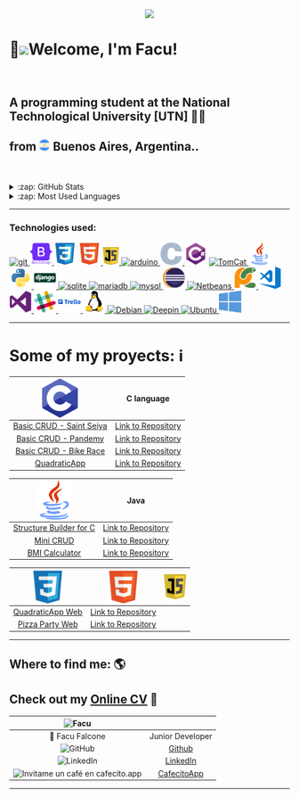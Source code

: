 <p align="center">
<img align="center" src="https://github.com/caidevOficial/Curriculum/blob/main/media/pm/pageImgs/banner.gif" width="600px"/><br>
</p>
<h1>🖖<img src="https://emojis.slackmojis.com/emojis/images/1531849430/4246/blob-sunglasses.gif?1531849430" width="30"/>Welcome, I'm <b>Facu!</b></h1><br>
<p><h2>A programming student at the <b>National Technological University [UTN] 👨‍💻</b> </h2>

<h2>from <img src="https://github.com/caidevOficial/Logos/blob/master/Personales/argentina.png" height="20" width="20"/> <b>Buenos Aires, Argentina</b>..</h2></p><br><br>

<details>
  <summary>:zap: GitHub Stats</summary>
  <a href="https://github.com/caidevOficial/caidevOficial">
  <img align="center" src="https://github-readme-stats-caidevposeidon.vercel.app/api?username=caidevOficial&show_icons=true&theme=tokyonight&count_private=true&show_owner=true" />
</a><br><br>
</details>

<details>
  <summary>:zap: Most Used Languages</summary>
<a href="https://github.com/caidevOficial/caidevOficial"><img align="center" src="https://github-readme-stats-caidevposeidon.vercel.app/api/top-langs/?username=caidevOficial&layout=compact&theme=tokyonight&langs_count=10&count_private=true"/> </a>
</details>

---

<h3 align="left">Technologies used:</h3>
<p align="left"> 
<a href="https://git-scm.com/" target="_blank"> <img src="https://www.vectorlogo.zone/logos/git-scm/git-scm-icon.svg" alt="git" width="40" height="40"/> </a> 
<a href="https://getbootstrap.com" target="_blank"> <img src="https://github.com/devicons/devicon/blob/master/icons/bootstrap/bootstrap-plain-wordmark.svg" alt="bootstrap" width="40" height="40"/> </a> 
<a href="https://www.w3schools.com/css/" target="_blank"> <img src="https://github.com/devicons/devicon/blob/master/icons/css3/css3-original.svg" alt="css3" width="40" height="40"/></a>
<a href="https://www.w3.org/html/" target="_blank"> <img src="https://github.com/devicons/devicon/blob/master/icons/html5/html5-original.svg" alt="html5" width="40" height="40"/> </a> 
<a href="https://developer.mozilla.org/en-US/docs/Web/JavaScript" target="_blank"> <img src="https://github.com/caidevOficial/Logos/blob/master/Lenguajes/logo-js.png" alt="javascript" width="29" height="32"/> </a> 
<a href="https://www.arduino.cc/" target="_blank"> <img src="https://cdn.worldvectorlogo.com/logos/arduino-1.svg" alt="arduino" width="40" height="40"/> </a> 
<a href="https://www.cprogramming.com/" target="_blank"> <img src="https://github.com/devicons/devicon/blob/master/icons/c/c-original.svg" alt="c" width="40" height="40"/> </a> 
<a href="https://www.w3schools.com/cs/" target="_blank"> <img src="https://github.com/devicons/devicon/blob/master/icons/csharp/csharp-original.svg" alt="csharp" width="40" height="40"/></a> 
<a href="http://tomcat.apache.org/" target="_blank"> <img src="https://github.com/caidevOficial/Curriculum/blob/main/media/icons/tomcat/tomcat-original.svg" alt="TomCat" width="40" height="40"/> </a> 
<a href="https://www.java.com" target="_blank"> <img src="https://github.com/caidevOficial/Logos/blob/master/Lenguajes/java.png" alt="java" width="40" height="40"/> </a> 
<a href="https://www.python.org" target="_blank"> <img src="https://github.com/devicons/devicon/blob/master/icons/python/python-original.svg?raw=true" alt="python" width="40" height="40"/> </a> 
<a href="https://www.djangoproject.com/" target="_blank"> <img src="https://github.com/devicons/devicon/blob/master/icons/django/django-original.svg" alt="django" width="40" height="40"/> </a>
<a href="https://www.sqlite.org/" target="_blank"> <img src="https://www.vectorlogo.zone/logos/sqlite/sqlite-icon.svg" alt="sqlite" width="40" height="40"/> </a>
<a href="https://mariadb.org/" target="_blank"> <img src="https://www.vectorlogo.zone/logos/mariadb/mariadb-icon.svg" alt="mariadb" width="40" height="40"/> </a> 
<a href="https://www.mysql.com/" target="_blank"> <img src="https://github.com/caidevOficial/Curriculum/blob/main/media/icons/mysql/mysql-original-wordmark.svg?raw=true" alt="mysql" width="40" height="40"/> </a> 
<a href="https://www.eclipse.org/" target="_blank"> <img src="https://github.com/caidevOficial/Logos/blob/master/Lenguajes/logo-eclipse.png?raw=true" alt="Eclipse" width="40" height="40" /> </a>
<a href="https://netbeans.apache.org/download/" target="_blank"> <img src="https://netbeans.apache.org/images/apache-netbeans.svg" alt="Netbeans" width="40" height="40" /> </a>
<a href="https://www.jetbrains.com/es-es/pycharm/" target="_blank"> <img src="https://github.com/devicons/devicon/blob/master/icons/pycharm/pycharm-original.svg" alt="PyCharm" width="40" height="40"/> </a>
<a href="https://code.visualstudio.com/" target="_blank"> <img src="https://raw.githubusercontent.com/github/explore/80688e429a7d4ef2fca1e82350fe8e3517d3494d/topics/visual-studio-code/visual-studio-code.png" alt="visualStudio" width="40" height="40"/> </a>
<a href="https://code.visualstudio.com/" target="_blank"> <img src="https://github.com/devicons/devicon/blob/master/icons/visualstudio/visualstudio-plain.svg" alt="visualStudio" width="40" height="40"/> </a>
<a href="https://slack.com/intl/es-ar/" target="_blank"> <img src="https://github.com/devicons/devicon/blob/master/icons/slack/slack-original.svg" alt="Slack" width="40" height="40" /> </a>
<a href="https://trello.com/es" target="_blank"> <img src="https://github.com/devicons/devicon/blob/master/icons/trello/trello-plain-wordmark.svg" alt="Trello" width="40" height="40" /> </a>
<a href="https://www.linux.org/" target="_blank"> <img src="https://github.com/devicons/devicon/blob/master/icons/linux/linux-original.svg" alt="linux" width="40" height="40"/> </a>
<a href="https://www.debian.org/" target="_blank"> <img src="https://www.debian.org/Pics/openlogo-50.png" alt="Debian" width="40" height="40" /> </a>
<a href="https://www.deepin.org/" target="_blank"> <img src="https://caidevoficial.github.io/Curriculum/media/pm/deepin-logo.svg" alt="Deepin" width="40" height="40" /> </a>
<a href="https://www.ubuntu.org/" target="_blank"> <img src="https://github.com/caidevOficial/Curriculum/blob/main/media/icons/ubuntu/ubuntu-plain-wordmark.svg" alt="Ubuntu" width="40" height="40" /> </a>
<a href="https://www.microsoft.com/es-ar/windows/" target="_blank"> <img src="https://github.com/caidevOficial/Logos/blob/master/Lenguajes/windows.svg?raw=true" alt="Windows" width="40" height="40" /> </a> 
</p>

---

# Some of my proyects: ℹ️

<!-- C -->
|<img align="center" alt="C" src="https://github.com/caidevOficial/Logos/blob/master/Lenguajes/logo-c.png/" width="70px" height="70px" />|<b>C language</b>|
|:----:|:----:|
|<a href="https://github.com/caidevOficial/C_Labo1_Progra1/releases/tag/TP4_v3.3/">Basic CRUD - Saint Seiya|<a href="https://github.com/caidevOficial/C_Labo1_Progra1/tree/master/TP4_FacuFalcone_LinkedList_%5BSaintSeiya_Linux%5D/">Link to Repository|
|<a href="https://github.com/caidevOficial/C_Labo1_Progra1/releases/tag/LP2_v1.1.2/">Basic CRUD - Pandemy| <a href="https://github.com/caidevOficial/C_Labo1_Progra1/tree/master/Laboratorio1.Parcial2_Pandemia/">Link to Repository|
|<a href="https://github.com/caidevOficial/C_Labo1_Progra1/releases/tag/LP2_v1.3/">Basic CRUD - Bike Race| <a href="https://github.com/caidevOficial/C_Labo1_Progra1/tree/master/Laboratorio1.Parcial2_Bicicletas/">Link to Repository|
|<a href="https://github.com/caidevOficial/C_CuadraticApp/releases/tag/1.1.1/">QuadraticApp| <a href="https://github.com/caidevOficial/C_CuadraticApp/">Link to Repository|

<!-- Java -->
|<img align="center" alt="Java" src="https://github.com/caidevOficial/Logos/blob/master/Lenguajes/java.png/" width="70px" height="70px" />|<b>Java</b>|
|:----:|:----:|
| <a href="https://github.com/caidevOficial/Java_StructureBuilder_forC/releases/tag/1.0.11/">Structure Builder for C| <a href="https://github.com/caidevOficial/Java_StructureBuilder_forC/">Link to Repository|
| <a href="https://github.com/caidevOficial/Java_CUV/releases/tag/0.0.1/">Mini CRUD|<a href="https://github.com/caidevOficial/Java_CUV/tree/master/CUV_Java_%5BTP_Grupal_1%5D/">Link to Repository|
| <a href="https://github.com/caidevOficial/Java_BMI_Calculator/releases">BMI Calculator|<a href="https://github.com/caidevOficial/Java_BMI_Calculator">Link to Repository|

<!-- Front -->
| <img align="center" alt="CSS3" src="https://github.com/devicons/devicon/blob/master/icons/css3/css3-original.svg" width="60px" height="60px" /> | <img align="center" alt="HTML5" src="https://github.com/devicons/devicon/blob/master/icons/html5/html5-original.svg" width="60px" height="60px" /> | <img align="center" alt="JS" src="https://github.com/caidevOficial/Logos/blob/master/Lenguajes/logo-js.png" width="40px" height="45px" /> |
|:----:|:----:|:----:|
| <a href="https://caidevoficial.github.io/Front_CuadraticApp/">QuadraticApp Web|<a href="https://github.com/caidevOficial/Front_CuadraticApp">Link to Repository||
| <a href="https://caidevoficial.github.io/Front_TaiWeb/">Pizza Party Web|<a href="https://github.com/caidevOficial/Front_TaiWeb">Link to Repository||
 </p>

---

## Where to find me: 🌎
## Check out my [Online CV](https://caidevoficial.github.io/Curriculum/) 💼

| <img class="circular" alt="Facu" src="https://avatars1.githubusercontent.com/u/12877139?s=400&u=d369ee24466653d9bbeeb9654930e3ff1c67b76a&v=4" width="80px" height="80px" />||
|:----:|:----:|
| 🤴 Facu Falcone|Junior Developer|
| <img alt="GitHub" src="https://img.shields.io/badge/GitHub-%2312100E.svg?&style=for-the-badge&logo=Github&logoColor=white" width="95px" height="30px" />| <center><a href="https://github.com/caidevOficial/">Github</a></center> |
|<img alt="LinkedIn" src="https://img.shields.io/badge/linkedin-%230077B5.svg?&style=for-the-badge&logo=linkedin&logoColor=white" width="95px" height="30px" />|<a href="https://www.linkedin.com/in/facundo-falcone/">LinkedIn</a>|
| <img alt='Invitame un café en cafecito.app' srcset='https://cdn.cafecito.app/imgs/buttons/button_5.png 1x, https://cdn.cafecito.app/imgs/buttons/button_5_2x.png 2x, https://cdn.cafecito.app/imgs/buttons/button_5_3.75x.png 3.75x' src='https://cdn.cafecito.app/imgs/buttons/button_5.png' width="95px" height="30px" />|<a href="https://cafecito.app/caidevoficial/">CafecitoApp</a>|

---
